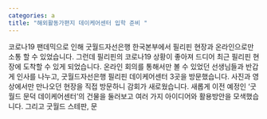 ```yaml
---
categories: a
title: "해외활동가편지 데이케어센터 입학 준비 "
---
```

코로나19 팬데믹으로 인해 굿월드자선은행 한국본부에서 필리핀 현장과 온라인으로만 소통 할 수 있었습니다. 그런데 필리핀의 코로나19 상황이 좋아져 드디어 최근 필리핀 현장에 도착할 수 있게 되었습니다. 온라인 회의를 통해서만 볼 수 있었던 선생님들과 반갑게 인사를 나누고, 굿월드자선은행 필리핀 데이케어센터 3곳을 방문했습니다. 사진과 영상에서만 만나오던 현장을 직접 방문하니 감회가 새로웠습니다. 새롭게 이전 예정인 ‘굿월드 문덕 데이케어센터’의 건물을 둘러보고 여러 가지 아이디어와 활용방안을 모색했습니다. 그리고 굿월드 스테판, 문